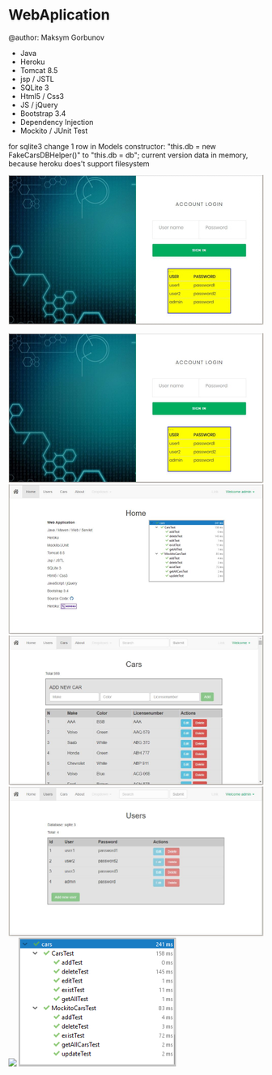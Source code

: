 # WebAplication 
@author: Maksym Gorbunov

* Java
* Heroku
* Tomcat 8.5
* jsp / JSTL
* SQLite 3
* Html5 / Css3
* JS / jQuery
* Bootstrap 3.4
* Dependency Injection
* Mockito / JUnit Test

for sqlite3 change 1 row in Models constructor:
"this.db = new FakeCarsDBHelper()" to "this.db = db";
current version data in memory, because heroku does't support filesystem     


![](info/info.gif)



![](info/login.jpg)
![](info/home.jpg)
![](info/cars.jpg)
![](info/users.jpg)
![](info/about.png)
![](info/test.png)
  
